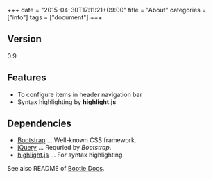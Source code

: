 +++
date = "2015-04-30T17:11:21+09:00"
title = "About"
categories = ["info"]
tags = ["document"]
+++

## Version

0.9

## Features

* To configure items in header navigation bar
* Syntax highlighting by **highlight.js**


## Dependencies

* [Bootstrap](http://getbootstrap.com/) ... Well-known CSS framework.
* [jQuery](https://jquery.com/) ... Requried by _Bootstrap_.
* [highlight.js](https://highlightjs.org/) ... For syntax highlighting.

See also README of [Bootie Docs](https://github.com/key-amb/hugo-theme-bootie-docs).

